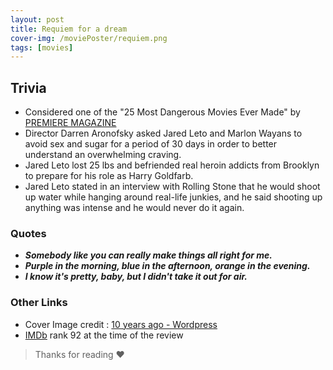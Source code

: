 ```yaml
---
layout: post
title: Requiem for a dream
cover-img: /moviePoster/requiem.png
tags: [movies]
---
```




## Trivia
* Considered one of the "25 Most Dangerous Movies Ever Made" by [PREMIERE MAGAZINE](https://mubi.com/lists/premiere-magazines-the-25-most-dangerous-movies-ever-made)
* Director Darren Aronofsky asked Jared Leto and Marlon Wayans to avoid sex and sugar for a period of 30 days in order to better understand an overwhelming craving.
* Jared Leto lost 25 lbs and befriended real heroin addicts from Brooklyn to prepare for his role as Harry Goldfarb.
* Jared Leto stated in an interview with Rolling Stone that he would shoot up water while hanging around real-life junkies, and he said shooting up anything was intense and he would never do it again.

### Quotes
* ***Somebody like you can really make things all right for me.***
* ***Purple in the morning, blue in the afternoon, orange in the evening.***
* ***I know it's pretty, baby, but I didn't take it out for air.***

### Other Links
* Cover Image credit : [10 years ago - Wordpress](https://tenyearsago.files.wordpress.com/2010/10/requiem.png)
* [IMDb](https://www.imdb.com/title/tt0180093) rank 92 at the time of the review



> Thanks for reading ❤
